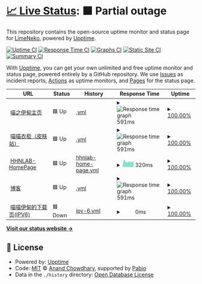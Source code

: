 # [📈 Live Status](https://demo.upptime.js.org): <!--live status--> **🟧 Partial outage**

This repository contains the open-source uptime monitor and status page for [LimeNeko](hhnlab.cn), powered by [Upptime](https://github.com/upptime/upptime).

[![Uptime CI](https://github.com/Fudujilm/upptime/workflows/Uptime%20CI/badge.svg)](https://github.com/Fudujilm/upptime/actions?query=workflow%3A%22Uptime+CI%22)
[![Response Time CI](https://github.com/Fudujilm/upptime/workflows/Response%20Time%20CI/badge.svg)](https://github.com/Fudujilm/upptime/actions?query=workflow%3A%22Response+Time+CI%22)
[![Graphs CI](https://github.com/Fudujilm/upptime/workflows/Graphs%20CI/badge.svg)](https://github.com/Fudujilm/upptime/actions?query=workflow%3A%22Graphs+CI%22)
[![Static Site CI](https://github.com/Fudujilm/upptime/workflows/Static%20Site%20CI/badge.svg)](https://github.com/Fudujilm/upptime/actions?query=workflow%3A%22Static+Site+CI%22)
[![Summary CI](https://github.com/Fudujilm/upptime/workflows/Summary%20CI/badge.svg)](https://github.com/Fudujilm/upptime/actions?query=workflow%3A%22Summary+CI%22)

With [Upptime](https://upptime.js.org), you can get your own unlimited and free uptime monitor and status page, powered entirely by a GitHub repository. We use [Issues](https://github.com/Fudujilm/upptime/issues) as incident reports, [Actions](https://github.com/Fudujilm/upptime/actions) as uptime monitors, and [Pages](https://demo.upptime.js.org) for the status page.

<!--start: status pages-->
<!-- This summary is generated by Upptime (https://github.com/upptime/upptime) -->
<!-- Do not edit this manually, your changes will be overwritten -->
<!-- prettier-ignore -->
| URL | Status | History | Response Time | Uptime |
| --- | ------ | ------- | ------------- | ------ |
| <img alt="" src="https://icons.duckduckgo.com/ip3/mzyd.work.ico" height="13"> [喵之伊甸主页](https://mzyd.work) | 🟩 Up | [.yml](https://github.com/FuDujilm/upptime/commits/HEAD/history/.yml) | <details><summary><img alt="Response time graph" src="./graphs//response-time-week.png" height="20"> 591ms</summary><br><a href="https://status.mzyd.work/history/"><img alt="Response time 968" src="https://img.shields.io/endpoint?url=https%3A%2F%2Fraw.githubusercontent.com%2FFuDujilm%2Fupptime%2FHEAD%2Fapi%2F%2Fresponse-time.json"></a><br><a href="https://status.mzyd.work/history/"><img alt="24-hour response time 582" src="https://img.shields.io/endpoint?url=https%3A%2F%2Fraw.githubusercontent.com%2FFuDujilm%2Fupptime%2FHEAD%2Fapi%2F%2Fresponse-time-day.json"></a><br><a href="https://status.mzyd.work/history/"><img alt="7-day response time 591" src="https://img.shields.io/endpoint?url=https%3A%2F%2Fraw.githubusercontent.com%2FFuDujilm%2Fupptime%2FHEAD%2Fapi%2F%2Fresponse-time-week.json"></a><br><a href="https://status.mzyd.work/history/"><img alt="30-day response time 793" src="https://img.shields.io/endpoint?url=https%3A%2F%2Fraw.githubusercontent.com%2FFuDujilm%2Fupptime%2FHEAD%2Fapi%2F%2Fresponse-time-month.json"></a><br><a href="https://status.mzyd.work/history/"><img alt="1-year response time 968" src="https://img.shields.io/endpoint?url=https%3A%2F%2Fraw.githubusercontent.com%2FFuDujilm%2Fupptime%2FHEAD%2Fapi%2F%2Fresponse-time-year.json"></a></details> | <details><summary><a href="https://status.mzyd.work/history/">100.00%</a></summary><a href="https://status.mzyd.work/history/"><img alt="All-time uptime 100.00%" src="https://img.shields.io/endpoint?url=https%3A%2F%2Fraw.githubusercontent.com%2FFuDujilm%2Fupptime%2FHEAD%2Fapi%2F%2Fuptime.json"></a><br><a href="https://status.mzyd.work/history/"><img alt="24-hour uptime 100.00%" src="https://img.shields.io/endpoint?url=https%3A%2F%2Fraw.githubusercontent.com%2FFuDujilm%2Fupptime%2FHEAD%2Fapi%2F%2Fuptime-day.json"></a><br><a href="https://status.mzyd.work/history/"><img alt="7-day uptime 100.00%" src="https://img.shields.io/endpoint?url=https%3A%2F%2Fraw.githubusercontent.com%2FFuDujilm%2Fupptime%2FHEAD%2Fapi%2F%2Fuptime-week.json"></a><br><a href="https://status.mzyd.work/history/"><img alt="30-day uptime 100.00%" src="https://img.shields.io/endpoint?url=https%3A%2F%2Fraw.githubusercontent.com%2FFuDujilm%2Fupptime%2FHEAD%2Fapi%2F%2Fuptime-month.json"></a><br><a href="https://status.mzyd.work/history/"><img alt="1-year uptime 100.00%" src="https://img.shields.io/endpoint?url=https%3A%2F%2Fraw.githubusercontent.com%2FFuDujilm%2Fupptime%2FHEAD%2Fapi%2F%2Fuptime-year.json"></a></details>
| <img alt="" src="https://icons.duckduckgo.com/ip3/skin.mzyd.work.ico" height="13"> [喵喵衣柜（皮肤站）](https://skin.mzyd.work) | 🟩 Up | [.yml](https://github.com/FuDujilm/upptime/commits/HEAD/history/.yml) | <details><summary><img alt="Response time graph" src="./graphs//response-time-week.png" height="20"> 591ms</summary><br><a href="https://status.mzyd.work/history/"><img alt="Response time 968" src="https://img.shields.io/endpoint?url=https%3A%2F%2Fraw.githubusercontent.com%2FFuDujilm%2Fupptime%2FHEAD%2Fapi%2F%2Fresponse-time.json"></a><br><a href="https://status.mzyd.work/history/"><img alt="24-hour response time 582" src="https://img.shields.io/endpoint?url=https%3A%2F%2Fraw.githubusercontent.com%2FFuDujilm%2Fupptime%2FHEAD%2Fapi%2F%2Fresponse-time-day.json"></a><br><a href="https://status.mzyd.work/history/"><img alt="7-day response time 591" src="https://img.shields.io/endpoint?url=https%3A%2F%2Fraw.githubusercontent.com%2FFuDujilm%2Fupptime%2FHEAD%2Fapi%2F%2Fresponse-time-week.json"></a><br><a href="https://status.mzyd.work/history/"><img alt="30-day response time 793" src="https://img.shields.io/endpoint?url=https%3A%2F%2Fraw.githubusercontent.com%2FFuDujilm%2Fupptime%2FHEAD%2Fapi%2F%2Fresponse-time-month.json"></a><br><a href="https://status.mzyd.work/history/"><img alt="1-year response time 968" src="https://img.shields.io/endpoint?url=https%3A%2F%2Fraw.githubusercontent.com%2FFuDujilm%2Fupptime%2FHEAD%2Fapi%2F%2Fresponse-time-year.json"></a></details> | <details><summary><a href="https://status.mzyd.work/history/">100.00%</a></summary><a href="https://status.mzyd.work/history/"><img alt="All-time uptime 100.00%" src="https://img.shields.io/endpoint?url=https%3A%2F%2Fraw.githubusercontent.com%2FFuDujilm%2Fupptime%2FHEAD%2Fapi%2F%2Fuptime.json"></a><br><a href="https://status.mzyd.work/history/"><img alt="24-hour uptime 100.00%" src="https://img.shields.io/endpoint?url=https%3A%2F%2Fraw.githubusercontent.com%2FFuDujilm%2Fupptime%2FHEAD%2Fapi%2F%2Fuptime-day.json"></a><br><a href="https://status.mzyd.work/history/"><img alt="7-day uptime 100.00%" src="https://img.shields.io/endpoint?url=https%3A%2F%2Fraw.githubusercontent.com%2FFuDujilm%2Fupptime%2FHEAD%2Fapi%2F%2Fuptime-week.json"></a><br><a href="https://status.mzyd.work/history/"><img alt="30-day uptime 100.00%" src="https://img.shields.io/endpoint?url=https%3A%2F%2Fraw.githubusercontent.com%2FFuDujilm%2Fupptime%2FHEAD%2Fapi%2F%2Fuptime-month.json"></a><br><a href="https://status.mzyd.work/history/"><img alt="1-year uptime 100.00%" src="https://img.shields.io/endpoint?url=https%3A%2F%2Fraw.githubusercontent.com%2FFuDujilm%2Fupptime%2FHEAD%2Fapi%2F%2Fuptime-year.json"></a></details>
| <img alt="" src="https://icons.duckduckgo.com/ip3/hhnlab.cn.ico" height="13"> [HHNLAB-HomePage](https://hhnlab.cn) | 🟩 Up | [hhnlab-home-page.yml](https://github.com/FuDujilm/upptime/commits/HEAD/history/hhnlab-home-page.yml) | <details><summary><img alt="Response time graph" src="./graphs/hhnlab-home-page/response-time-week.png" height="20"> 320ms</summary><br><a href="https://status.mzyd.work/history/hhnlab-home-page"><img alt="Response time 418" src="https://img.shields.io/endpoint?url=https%3A%2F%2Fraw.githubusercontent.com%2FFuDujilm%2Fupptime%2FHEAD%2Fapi%2Fhhnlab-home-page%2Fresponse-time.json"></a><br><a href="https://status.mzyd.work/history/hhnlab-home-page"><img alt="24-hour response time 310" src="https://img.shields.io/endpoint?url=https%3A%2F%2Fraw.githubusercontent.com%2FFuDujilm%2Fupptime%2FHEAD%2Fapi%2Fhhnlab-home-page%2Fresponse-time-day.json"></a><br><a href="https://status.mzyd.work/history/hhnlab-home-page"><img alt="7-day response time 320" src="https://img.shields.io/endpoint?url=https%3A%2F%2Fraw.githubusercontent.com%2FFuDujilm%2Fupptime%2FHEAD%2Fapi%2Fhhnlab-home-page%2Fresponse-time-week.json"></a><br><a href="https://status.mzyd.work/history/hhnlab-home-page"><img alt="30-day response time 342" src="https://img.shields.io/endpoint?url=https%3A%2F%2Fraw.githubusercontent.com%2FFuDujilm%2Fupptime%2FHEAD%2Fapi%2Fhhnlab-home-page%2Fresponse-time-month.json"></a><br><a href="https://status.mzyd.work/history/hhnlab-home-page"><img alt="1-year response time 418" src="https://img.shields.io/endpoint?url=https%3A%2F%2Fraw.githubusercontent.com%2FFuDujilm%2Fupptime%2FHEAD%2Fapi%2Fhhnlab-home-page%2Fresponse-time-year.json"></a></details> | <details><summary><a href="https://status.mzyd.work/history/hhnlab-home-page">100.00%</a></summary><a href="https://status.mzyd.work/history/hhnlab-home-page"><img alt="All-time uptime 100.00%" src="https://img.shields.io/endpoint?url=https%3A%2F%2Fraw.githubusercontent.com%2FFuDujilm%2Fupptime%2FHEAD%2Fapi%2Fhhnlab-home-page%2Fuptime.json"></a><br><a href="https://status.mzyd.work/history/hhnlab-home-page"><img alt="24-hour uptime 100.00%" src="https://img.shields.io/endpoint?url=https%3A%2F%2Fraw.githubusercontent.com%2FFuDujilm%2Fupptime%2FHEAD%2Fapi%2Fhhnlab-home-page%2Fuptime-day.json"></a><br><a href="https://status.mzyd.work/history/hhnlab-home-page"><img alt="7-day uptime 100.00%" src="https://img.shields.io/endpoint?url=https%3A%2F%2Fraw.githubusercontent.com%2FFuDujilm%2Fupptime%2FHEAD%2Fapi%2Fhhnlab-home-page%2Fuptime-week.json"></a><br><a href="https://status.mzyd.work/history/hhnlab-home-page"><img alt="30-day uptime 100.00%" src="https://img.shields.io/endpoint?url=https%3A%2F%2Fraw.githubusercontent.com%2FFuDujilm%2Fupptime%2FHEAD%2Fapi%2Fhhnlab-home-page%2Fuptime-month.json"></a><br><a href="https://status.mzyd.work/history/hhnlab-home-page"><img alt="1-year uptime 100.00%" src="https://img.shields.io/endpoint?url=https%3A%2F%2Fraw.githubusercontent.com%2FFuDujilm%2Fupptime%2FHEAD%2Fapi%2Fhhnlab-home-page%2Fuptime-year.json"></a></details>
| <img alt="" src="https://icons.duckduckgo.com/ip3/blog.mzyd.work.ico" height="13"> [博客](https://blog.mzyd.work) | 🟩 Up | [.yml](https://github.com/FuDujilm/upptime/commits/HEAD/history/.yml) | <details><summary><img alt="Response time graph" src="./graphs//response-time-week.png" height="20"> 591ms</summary><br><a href="https://status.mzyd.work/history/"><img alt="Response time 968" src="https://img.shields.io/endpoint?url=https%3A%2F%2Fraw.githubusercontent.com%2FFuDujilm%2Fupptime%2FHEAD%2Fapi%2F%2Fresponse-time.json"></a><br><a href="https://status.mzyd.work/history/"><img alt="24-hour response time 582" src="https://img.shields.io/endpoint?url=https%3A%2F%2Fraw.githubusercontent.com%2FFuDujilm%2Fupptime%2FHEAD%2Fapi%2F%2Fresponse-time-day.json"></a><br><a href="https://status.mzyd.work/history/"><img alt="7-day response time 591" src="https://img.shields.io/endpoint?url=https%3A%2F%2Fraw.githubusercontent.com%2FFuDujilm%2Fupptime%2FHEAD%2Fapi%2F%2Fresponse-time-week.json"></a><br><a href="https://status.mzyd.work/history/"><img alt="30-day response time 793" src="https://img.shields.io/endpoint?url=https%3A%2F%2Fraw.githubusercontent.com%2FFuDujilm%2Fupptime%2FHEAD%2Fapi%2F%2Fresponse-time-month.json"></a><br><a href="https://status.mzyd.work/history/"><img alt="1-year response time 968" src="https://img.shields.io/endpoint?url=https%3A%2F%2Fraw.githubusercontent.com%2FFuDujilm%2Fupptime%2FHEAD%2Fapi%2F%2Fresponse-time-year.json"></a></details> | <details><summary><a href="https://status.mzyd.work/history/">100.00%</a></summary><a href="https://status.mzyd.work/history/"><img alt="All-time uptime 100.00%" src="https://img.shields.io/endpoint?url=https%3A%2F%2Fraw.githubusercontent.com%2FFuDujilm%2Fupptime%2FHEAD%2Fapi%2F%2Fuptime.json"></a><br><a href="https://status.mzyd.work/history/"><img alt="24-hour uptime 100.00%" src="https://img.shields.io/endpoint?url=https%3A%2F%2Fraw.githubusercontent.com%2FFuDujilm%2Fupptime%2FHEAD%2Fapi%2F%2Fuptime-day.json"></a><br><a href="https://status.mzyd.work/history/"><img alt="7-day uptime 100.00%" src="https://img.shields.io/endpoint?url=https%3A%2F%2Fraw.githubusercontent.com%2FFuDujilm%2Fupptime%2FHEAD%2Fapi%2F%2Fuptime-week.json"></a><br><a href="https://status.mzyd.work/history/"><img alt="30-day uptime 100.00%" src="https://img.shields.io/endpoint?url=https%3A%2F%2Fraw.githubusercontent.com%2FFuDujilm%2Fupptime%2FHEAD%2Fapi%2F%2Fuptime-month.json"></a><br><a href="https://status.mzyd.work/history/"><img alt="1-year uptime 100.00%" src="https://img.shields.io/endpoint?url=https%3A%2F%2Fraw.githubusercontent.com%2FFuDujilm%2Fupptime%2FHEAD%2Fapi%2F%2Fuptime-year.json"></a></details>
| <img alt="" src="https://icons.duckduckgo.com/ip3/holab.hhnlab.cn.ico" height="13"> [喵喵伊甸的下载页(IPV6)](http://holab.hhnlab.cn/) | 🟥 Down | [ipv-6.yml](https://github.com/FuDujilm/upptime/commits/HEAD/history/ipv-6.yml) | <details><summary><img alt="Response time graph" src="./graphs/ipv-6/response-time-week.png" height="20"> 0ms</summary><br><a href="https://status.mzyd.work/history/ipv-6"><img alt="Response time 0" src="https://img.shields.io/endpoint?url=https%3A%2F%2Fraw.githubusercontent.com%2FFuDujilm%2Fupptime%2FHEAD%2Fapi%2Fipv-6%2Fresponse-time.json"></a><br><a href="https://status.mzyd.work/history/ipv-6"><img alt="24-hour response time 0" src="https://img.shields.io/endpoint?url=https%3A%2F%2Fraw.githubusercontent.com%2FFuDujilm%2Fupptime%2FHEAD%2Fapi%2Fipv-6%2Fresponse-time-day.json"></a><br><a href="https://status.mzyd.work/history/ipv-6"><img alt="7-day response time 0" src="https://img.shields.io/endpoint?url=https%3A%2F%2Fraw.githubusercontent.com%2FFuDujilm%2Fupptime%2FHEAD%2Fapi%2Fipv-6%2Fresponse-time-week.json"></a><br><a href="https://status.mzyd.work/history/ipv-6"><img alt="30-day response time 0" src="https://img.shields.io/endpoint?url=https%3A%2F%2Fraw.githubusercontent.com%2FFuDujilm%2Fupptime%2FHEAD%2Fapi%2Fipv-6%2Fresponse-time-month.json"></a><br><a href="https://status.mzyd.work/history/ipv-6"><img alt="1-year response time 0" src="https://img.shields.io/endpoint?url=https%3A%2F%2Fraw.githubusercontent.com%2FFuDujilm%2Fupptime%2FHEAD%2Fapi%2Fipv-6%2Fresponse-time-year.json"></a></details> | <details><summary><a href="https://status.mzyd.work/history/ipv-6">100.00%</a></summary><a href="https://status.mzyd.work/history/ipv-6"><img alt="All-time uptime 100.00%" src="https://img.shields.io/endpoint?url=https%3A%2F%2Fraw.githubusercontent.com%2FFuDujilm%2Fupptime%2FHEAD%2Fapi%2Fipv-6%2Fuptime.json"></a><br><a href="https://status.mzyd.work/history/ipv-6"><img alt="24-hour uptime 100.00%" src="https://img.shields.io/endpoint?url=https%3A%2F%2Fraw.githubusercontent.com%2FFuDujilm%2Fupptime%2FHEAD%2Fapi%2Fipv-6%2Fuptime-day.json"></a><br><a href="https://status.mzyd.work/history/ipv-6"><img alt="7-day uptime 100.00%" src="https://img.shields.io/endpoint?url=https%3A%2F%2Fraw.githubusercontent.com%2FFuDujilm%2Fupptime%2FHEAD%2Fapi%2Fipv-6%2Fuptime-week.json"></a><br><a href="https://status.mzyd.work/history/ipv-6"><img alt="30-day uptime 100.00%" src="https://img.shields.io/endpoint?url=https%3A%2F%2Fraw.githubusercontent.com%2FFuDujilm%2Fupptime%2FHEAD%2Fapi%2Fipv-6%2Fuptime-month.json"></a><br><a href="https://status.mzyd.work/history/ipv-6"><img alt="1-year uptime 100.00%" src="https://img.shields.io/endpoint?url=https%3A%2F%2Fraw.githubusercontent.com%2FFuDujilm%2Fupptime%2FHEAD%2Fapi%2Fipv-6%2Fuptime-year.json"></a></details>

<!--end: status pages-->

[**Visit our status website →**](https://demo.upptime.js.org)

## 📄 License

- Powered by: [Upptime](https://github.com/upptime/upptime)
- Code: [MIT](./LICENSE) © [Anand Chowdhary](https://anandchowdhary.com), supported by [Pabio](https://pabio.com)
- Data in the `./history` directory: [Open Database License](https://opendatacommons.org/licenses/odbl/1-0/)
